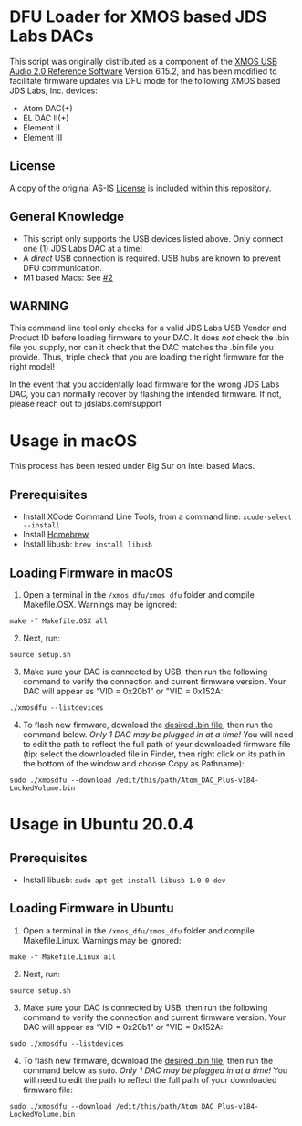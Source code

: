 # DFU Loader for XMOS based JDS Labs DACs
This script was originally distributed as a component of the [XMOS USB Audio 2.0 Reference Software](http://www.xmos.com/products/development-kits/usbaudio2) Version 6.15.2, and has been modified to facilitate firmware updates via DFU mode for the following XMOS based JDS Labs, Inc. devices:

- Atom DAC(+)
- EL DAC II(+)
- Element II
- Element III

## License
  A copy of the original AS-IS [License](https://github.com/jdslabs/xmos_dfu/blob/main/LICENSE.txt) is included within this repository.

## General Knowledge
- This script only supports the USB devices listed above. Only connect one (1) JDS Labs DAC at a time!
- A _direct_ USB connection is required. USB hubs are known to prevent DFU communication.
- M1 based Macs: See [#2](https://github.com/jdslabs/xmos_dfu/issues/2)

## WARNING
This command line tool only checks for a valid JDS Labs USB Vendor and Product ID before loading firmware to your DAC. It does *not* check the .bin file you supply, nor can it check that the DAC matches the .bin file you provide. Thus, triple check that you are loading the right firmware for the right model!

In the event that you accidentally load firmware for the wrong JDS Labs DAC, you can normally recover by flashing the intended firmware. If not, please reach out to jdslabs.com/support

# Usage in macOS
This process has been tested under Big Sur on Intel based Macs.
## Prerequisites
- Install XCode Command Line Tools, from a command line: `xcode-select --install`
- Install [Homebrew](https://brew.sh/)
- Install libusb: `brew install libusb`

## Loading Firmware in macOS 
1. Open a terminal in the `/xmos_dfu/xmos_dfu` folder and compile Makefile.OSX. Warnings may be ignored:
```
make -f Makefile.OSX all
```

2. Next, run:
```
source setup.sh 
```

3. Make sure your DAC is connected by USB, then run the following command to verify the connection and current firmware version. Your DAC will appear as “VID = 0x20b1” or "VID = 0x152A:
```
./xmosdfu --listdevices
```

4. To flash new firmware, download the [desired .bin file](https://blog.jdslabs.com/2020/08/custom-firmware-builds-for-element-ii-el-dac-ii-and-atom-dac/), then run the command below. *Only 1 DAC may be plugged in at a time!*
You will need to edit the path to reflect the full path of your downloaded firmware file (tip: select the downloaded file in Finder, then right click on its path in the bottom of the window and choose Copy <filename> as Pathname):
```
sudo ./xmosdfu --download /edit/this/path/Atom_DAC_Plus-v184-LockedVolume.bin
```

# Usage in Ubuntu 20.0.4
## Prerequisites
- Install libusb: `sudo apt-get install libusb-1.0-0-dev`

## Loading Firmware in Ubuntu

1. Open a terminal in the `/xmos_dfu/xmos_dfu` folder and compile Makefile.Linux. Warnings may be ignored:
```
make -f Makefile.Linux all
```
2. Next, run:
```
source setup.sh 
```

3. Make sure your DAC is connected by USB, then run the following command to verify the connection and current firmware version. Your DAC will appear as “VID = 0x20b1” or "VID = 0x152A:
```
sudo ./xmosdfu --listdevices
```
4. To flash new firmware, download the [desired .bin file](https://blog.jdslabs.com/2020/08/custom-firmware-builds-for-element-ii-el-dac-ii-and-atom-dac/), then run the command below as `sudo`. *Only 1 DAC may be plugged in at a time!*
You will need to edit the path to reflect the full path of your downloaded firmware file:  
```
sudo ./xmosdfu --download /edit/this/path/Atom_DAC_Plus-v184-LockedVolume.bin
```

